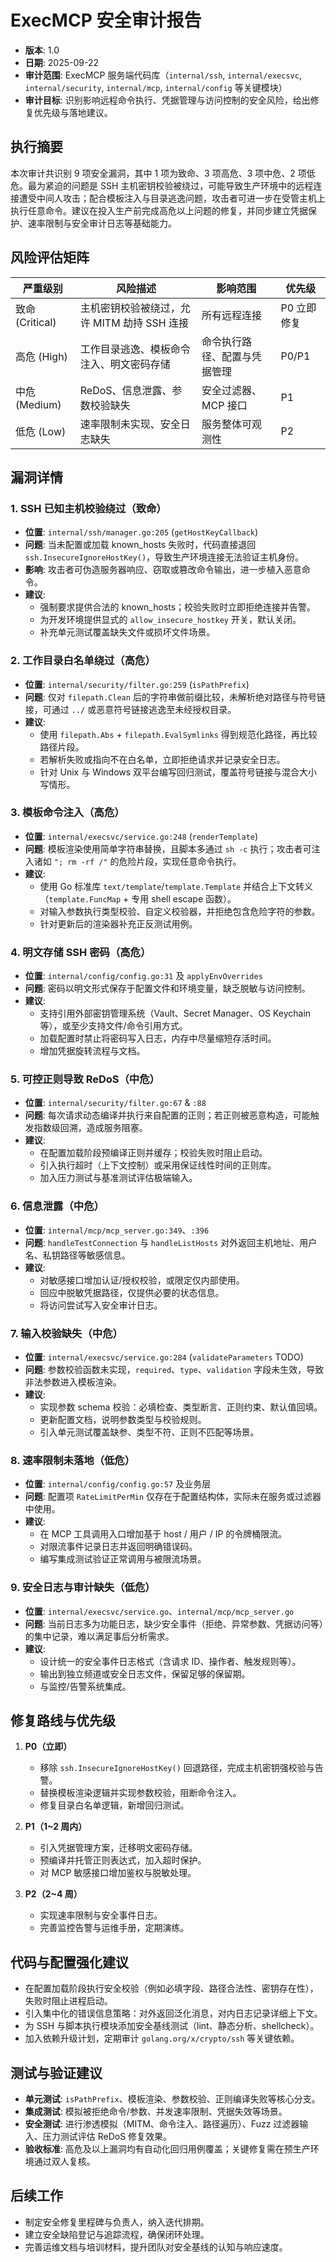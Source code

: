 # ExecMCP 安全审计报告

- **版本**: 1.0
- **日期**: 2025-09-22
- **审计范围**: ExecMCP 服务端代码库（`internal/ssh`, `internal/execsvc`, `internal/security`, `internal/mcp`, `internal/config` 等关键模块）
- **审计目标**: 识别影响远程命令执行、凭据管理与访问控制的安全风险，给出修复优先级与落地建议。

## 执行摘要

本次审计共识别 9 项安全漏洞，其中 1 项为致命、3 项高危、3 项中危、2 项低危。最为紧迫的问题是 SSH 主机密钥校验被绕过，可能导致生产环境中的远程连接遭受中间人攻击；配合模板注入与目录逃逸问题，攻击者可进一步在受管主机上执行任意命令。建议在投入生产前完成高危以上问题的修复，并同步建立凭据保护、速率限制与安全审计日志等基础能力。

## 风险评估矩阵

| 严重级别 | 风险描述 | 影响范围 | 优先级 |
| --- | --- | --- | --- |
| 致命 (Critical) | 主机密钥校验被绕过，允许 MITM 劫持 SSH 连接 | 所有远程连接 | P0 立即修复 |
| 高危 (High) | 工作目录逃逸、模板命令注入、明文密码存储 | 命令执行路径、配置与凭据管理 | P0/P1 |
| 中危 (Medium) | ReDoS、信息泄露、参数校验缺失 | 安全过滤器、MCP 接口 | P1 |
| 低危 (Low) | 速率限制未实现、安全日志缺失 | 服务整体可观测性 | P2 |

## 漏洞详情

### 1. SSH 已知主机校验绕过（致命）
- **位置**: `internal/ssh/manager.go:205` (`getHostKeyCallback`)
- **问题**: 当未配置或加载 known_hosts 失败时，代码直接退回 `ssh.InsecureIgnoreHostKey()`，导致生产环境连接无法验证主机身份。
- **影响**: 攻击者可伪造服务器响应、窃取或篡改命令输出，进一步植入恶意命令。
- **建议**:
  - 强制要求提供合法的 known_hosts；校验失败时立即拒绝连接并告警。
  - 为开发环境提供显式的 `allow_insecure_hostkey` 开关，默认关闭。
  - 补充单元测试覆盖缺失文件或损坏文件场景。

### 2. 工作目录白名单绕过（高危）
- **位置**: `internal/security/filter.go:259` (`isPathPrefix`)
- **问题**: 仅对 `filepath.Clean` 后的字符串做前缀比较，未解析绝对路径与符号链接，可通过 `../` 或恶意符号链接逃逸至未经授权目录。
- **建议**:
  - 使用 `filepath.Abs` + `filepath.EvalSymlinks` 得到规范化路径，再比较路径片段。
  - 若解析失败或指向不在白名单，立即拒绝请求并记录安全日志。
  - 针对 Unix 与 Windows 双平台编写回归测试，覆盖符号链接与混合大小写情形。

### 3. 模板命令注入（高危）
- **位置**: `internal/execsvc/service.go:248` (`renderTemplate`)
- **问题**: 模板渲染使用简单字符串替换，且脚本多通过 `sh -c` 执行；攻击者可注入诸如 `"; rm -rf /"` 的危险片段，实现任意命令执行。
- **建议**:
  - 使用 Go 标准库 `text/template`/`template.Template` 并结合上下文转义（`template.FuncMap` + 专用 shell escape 函数）。
  - 对输入参数执行类型校验、自定义校验器，并拒绝包含危险字符的参数。
  - 针对更新后的渲染器补充正反测试用例。

### 4. 明文存储 SSH 密码（高危）
- **位置**: `internal/config/config.go:31` 及 `applyEnvOverrides`
- **问题**: 密码以明文形式保存于配置文件和环境变量，缺乏脱敏与访问控制。
- **建议**:
  - 支持引用外部密钥管理系统（Vault、Secret Manager、OS Keychain 等），或至少支持文件/命令引用方式。
  - 加载配置时禁止将密码写入日志，内存中尽量缩短存活时间。
  - 增加凭据旋转流程与文档。

### 5. 可控正则导致 ReDoS（中危）
- **位置**: `internal/security/filter.go:67` & `:88`
- **问题**: 每次请求动态编译并执行来自配置的正则；若正则被恶意构造，可能触发指数级回溯，造成服务阻塞。
- **建议**:
  - 在配置加载阶段预编译正则并缓存；校验失败时阻止启动。
  - 引入执行超时（上下文控制）或采用保证线性时间的正则库。
  - 加入压力测试与基准测试评估极端输入。

### 6. 信息泄露（中危）
- **位置**: `internal/mcp/mcp_server.go:349`、`:396`
- **问题**: `handleTestConnection` 与 `handleListHosts` 对外返回主机地址、用户名、私钥路径等敏感信息。
- **建议**:
  - 对敏感接口增加认证/授权校验，或限定仅内部使用。
  - 回应中脱敏凭据路径，仅提供必要的状态信息。
  - 将访问尝试写入安全审计日志。

### 7. 输入校验缺失（中危）
- **位置**: `internal/execsvc/service.go:284` (`validateParameters` TODO)
- **问题**: 参数校验函数未实现，`required`、`type`、`validation` 字段未生效，导致非法参数进入模板渲染。
- **建议**:
  - 实现参数 schema 校验：必填检查、类型断言、正则约束、默认值回填。
  - 更新配置文档，说明参数类型与校验规则。
  - 引入单元测试覆盖缺参、类型不符、正则不匹配等场景。

### 8. 速率限制未落地（低危）
- **位置**: `internal/config/config.go:57` 及业务层
- **问题**: 配置项 `RateLimitPerMin` 仅存在于配置结构体，实际未在服务或过滤器中使用。
- **建议**:
  - 在 MCP 工具调用入口增加基于 host / 用户 / IP 的令牌桶限流。
  - 对限流事件记录日志并返回明确错误码。
  - 编写集成测试验证正常调用与被限流场景。

### 9. 安全日志与审计缺失（低危）
- **位置**: `internal/execsvc/service.go`、`internal/mcp/mcp_server.go`
- **问题**: 当前日志多为功能日志，缺少安全事件（拒绝、异常参数、凭据访问等）的集中记录，难以满足事后分析需求。
- **建议**:
  - 设计统一的安全事件日志格式（含请求 ID、操作者、触发规则等）。
  - 输出到独立频道或安全日志文件，保留足够的保留期。
  - 与监控/告警系统集成。

## 修复路线与优先级

1. **P0（立即）**
   - 移除 `ssh.InsecureIgnoreHostKey()` 回退路径，完成主机密钥强校验与告警。
   - 替换模板渲染逻辑并实现参数校验，阻断命令注入。
   - 修复目录白名单逻辑，新增回归测试。

2. **P1（1~2 周内）**
   - 引入凭据管理方案，迁移明文密码存储。
   - 预编译并托管正则表达式，加入超时保护。
   - 对 MCP 敏感接口增加鉴权与脱敏处理。

3. **P2（2~4 周）**
   - 实现速率限制与安全事件日志。
   - 完善监控告警与运维手册，定期演练。

## 代码与配置强化建议

- 在配置加载阶段执行安全校验（例如必填字段、路径合法性、密钥存在性），失败时阻止进程启动。
- 引入集中化的错误信息策略：对外返回泛化消息，对内日志记录详细上下文。
- 为 SSH 与脚本执行模块添加安全基线测试（lint、静态分析、shellcheck）。
- 加入依赖升级计划，定期审计 `golang.org/x/crypto/ssh` 等关键依赖。

## 测试与验证建议

- **单元测试**: `isPathPrefix`、模板渲染、参数校验、正则编译失败等核心分支。
- **集成测试**: 模拟被拒绝命令/参数、并发速率限制、凭据失效等场景。
- **安全测试**: 进行渗透模拟（MITM、命令注入、路径遍历）、Fuzz 过滤器输入、压力测试评估 ReDoS 修复效果。
- **验收标准**: 高危及以上漏洞均有自动化回归用例覆盖；关键修复需在预生产环境通过双人复核。

## 后续工作

- 制定安全修复里程碑与负责人，纳入迭代排期。
- 建立安全缺陷登记与追踪流程，确保闭环处理。
- 完善运维文档与培训材料，提升团队对安全基线的认知与响应速度。

